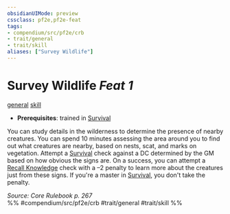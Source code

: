 ```yaml
---
obsidianUIMode: preview
cssclass: pf2e,pf2e-feat
tags:
- compendium/src/pf2e/crb
- trait/general
- trait/skill
aliases: ["Survey Wildlife"]
---
```

# Survey Wildlife  *Feat 1*  
[general](../../rules/traits/general.md)  [skill](../../rules/traits/skill.md)  

- **Prerequisites**: trained in [Survival](../skills.md#Survival)

You can study details in the wilderness to determine the presence of nearby creatures. You can spend 10 minutes assessing the area around you to find out what creatures are nearby, based on nests, scat, and marks on vegetation. Attempt a [Survival](../skills.md#Survival) check against a DC determined by the GM based on how obvious the signs are. On a success, you can attempt a [Recall Knowledge](../../rules/actions/recall-knowledge.md) check with a –2 penalty to learn more about the creatures just from these signs. If you're a master in [Survival](../skills.md#Survival), you don't take the penalty.

*Source: Core Rulebook p. 267*  
%% #compendium/src/pf2e/crb #trait/general #trait/skill %%